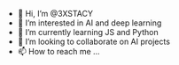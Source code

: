 - 👋 Hi, I’m @3XSTACY
- 👀 I’m interested in AI and deep learning
- 🌱 I’m currently learning JS and Python
- 💞️ I’m looking to collaborate on AI projects
- 📫 How to reach me ...

<!---
3XSTACY/3XSTACY is a ✨ special ✨ repository because its `README.md` (this file) appears on your GitHub profile.
You can click the Preview link to take a look at your changes.
--->
